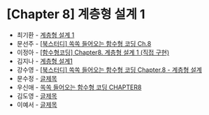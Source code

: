 # [Chapter 8] 계층형 설계 1

- 최기환 - [계층형 설계 1](https://www.blog.gihwan-dev.com/posts/bookSailor-fp-chapter8/)
- 문선주 - [[북스터디] 쏙쏙 들어오는 함수형 코딩 Ch.8](https://moonsun-blog.vercel.app/function-8)
- 이정아 - [[함수형코딩] Chapter8. 계층형 설계 1 (직접 구현)](https://sulfuric-banjo-5a8.notion.site/Chapter8-1-46d52e0c7b084ebb90d536c06db96541?pvs=4)
- 김지나 - [계층형 설계1](https://zzinao.notion.site/chap8-3cc3e20dfb21429ca6ceea48ac3c532f?pvs=4)
- 강수영 - [[북스터디] 쏙쏙 들어오는 함수형 코딩 Chapter.8 - 계층형 설계](https://velog.io/@sooyoung15928/%EB%B6%81%EC%8A%A4%ED%84%B0%EB%94%94-%EC%8F%99%EC%8F%99-%EB%93%A4%EC%96%B4%EC%98%A4%EB%8A%94-%ED%95%A8%EC%88%98%ED%98%95-%EC%BD%94%EB%94%A9-Chapter.8-%EA%B3%84%EC%B8%B5%ED%98%95-%EC%84%A4%EA%B3%84)
- 문수정 - [글제목](링크)
- 우신애 - [쏙쏙 들어오는 함수형 코딩 CHAPTER8](https://velog.io/@wooshinae/%EC%8F%99%EC%8F%99-%EB%93%A4%EC%96%B4%EC%98%A4%EB%8A%94-%ED%95%A8%EC%88%98%ED%98%95%EC%BD%94%EB%94%A9-CHAPTER8)
- 김도영 - [글제목](링크)
- 이예서 - [글제목](링크)
